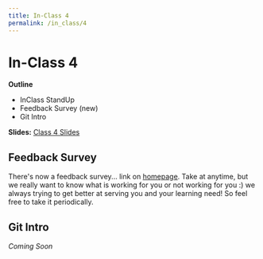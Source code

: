 ```yaml
---
title: In-Class 4
permalink: /in_class/4
---
```


# In-Class 4

**Outline**
* InClass StandUp
* Feedback Survey (new)
* Git Intro


**Slides:** [Class 4 Slides](https://docs.google.com/presentation/d/1IU3jsnVYaKJV7pHyH1PgmdQB3npQ9JqLb9II8n4BGnE/edit?usp=sharing)


## Feedback Survey

There's now a feedback survey... link on [homepage](/).
Take at anytime, but we really want to know what is working for you or not working for you :) we always trying to get better at serving you and your learning need! So feel free to take it periodically.


## Git Intro

_Coming Soon_
